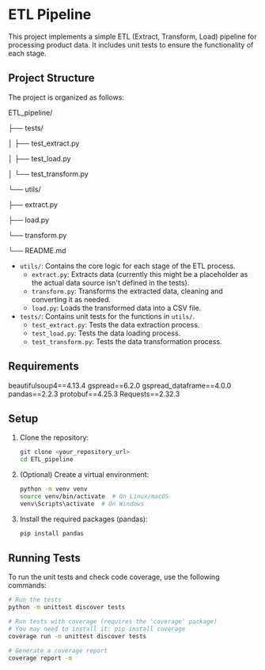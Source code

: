 # ETL Pipeline

This project implements a simple ETL (Extract, Transform, Load) pipeline for processing product data. It includes unit tests to ensure the functionality of each stage.

## Project Structure

The project is organized as follows:

ETL_pipeline/

├── tests/

│   ├── test_extract.py

│   ├── test_load.py

│   └── test_transform.py

└── utils/

├── extract.py

├── load.py

└── transform.py

└── README.md


* `utils/`: Contains the core logic for each stage of the ETL process.
    * `extract.py`:  Extracts data (currently this might be a placeholder as the actual data source isn't defined in the tests).
    * `transform.py`:  Transforms the extracted data, cleaning and converting it as needed.
    * `load.py`:  Loads the transformed data into a CSV file.
* `tests/`: Contains unit tests for the functions in `utils/`.
    * `test_extract.py`: Tests the data extraction process.
    * `test_load.py`: Tests the data loading process.
    * `test_transform.py`: Tests the data transformation process.

##  Requirements

beautifulsoup4==4.13.4
gspread==6.2.0
gspread_dataframe==4.0.0
pandas==2.2.3
protobuf==4.25.3
Requests==2.32.3


## Setup

1.  Clone the repository:

    ```bash
    git clone <your_repository_url>
    cd ETL_pipeline
    ```

2.  (Optional) Create a virtual environment:

    ```bash
    python -m venv venv
    source venv/bin/activate  # On Linux/macOS
    venv\Scripts\activate  # On Windows
    ```

3.  Install the required packages (pandas):

    ```bash
    pip install pandas
    ```

## Running Tests

To run the unit tests and check code coverage, use the following commands:

```bash
# Run the tests
python -m unittest discover tests

# Run tests with coverage (requires the 'coverage' package)
# You may need to install it: pip install coverage
coverage run -m unittest discover tests

# Generate a coverage report
coverage report -m